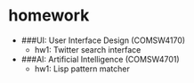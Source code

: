 homework
========

- ###UI: User Interface Design (COMSW4170)
	- hw1: Twitter search interface
- ###AI: Artificial Intelligence (COMSW4701)
	- hw1: Lisp pattern matcher